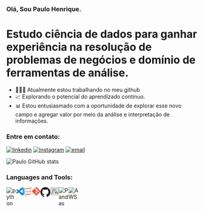 ### Olá, Sou Paulo Henrique.

# Estudo ciência de dados para ganhar experiência na resolução de problemas de negócios e domínio de ferramentas de análise.

- 🧑🏽‍💻 Atualmente estou trabalhando no meu github
- 📈 Explorando o potencial do aprendizado contínuo.
- 📊 Estou entusiasmado com a oportunidade de explorar esse novo campo e agregar valor por meio da análise e interpretação de informações.

### Entre em contato:

[![linkedin](https://img.shields.io/badge/LinkedIn-0077B5?style=for-the-badge&logo=linkedin&logoColor=white)](https://www.linkedin.com/in/phf-paulohenrique/)
[![instagram](https://img.shields.io/badge/Instagram-E4405F?style=for-the-badge&logo=instagram&logoColor=white)](https://www.instagram.com/phf_paulohenrique/)
[![email](https://img.shields.io/badge/Gmail-D14836?style=for-the-badge&logo=gmail&logoColor=white)](mailto:phfreitass@gmail.com)

![Paulo GitHub stats](https://github-readme-stats.vercel.app/api?username=phfreitass&show_icons=true&theme=dracula)

### Languages and Tools:

<img align="left" alt="python" width="26px" src="https://cdn3.iconfinder.com/data/icons/logos-and-brands-adobe/512/267_Python-512.png"/>
<img align="left" alt="Python" width="22px" src="https://github.com/amandalemette/amandalemette/blob/8415f027ae18be1c00caa7bb7fb14ff2e442c19d/Images/vsc.png" />
<img align="left" alt="Jupyter Notebook" width="20px" src="https://github.com/amandalemette/amandalemette/blob/6ed023a3cf43bcb5f0b67248bece1cb1fe90f2e6/Images/jupyterlogo.png" />
<img align="left" alt="VS Code" width="22px" src="https://github.com/amandalemette/amandalemette/blob/bf51180b955de5fd5c848adb20325a5c1698a3f2/Images/gitlogopng.png" />
<img align="left" alt="Git" width="26px" src="https://raw.githubusercontent.com/github/explore/78df643247d429f6cc873026c0622819ad797942/topics/github/github.png" />
<img align="left" alt="GitHub" width="22px" src="https://github.com/amandalemette/amandalemette/blob/12d0bce373286c4c125284ef0c13493481fa508f/Images/Statistica.png" />
<img align="left" alt="Pandas" width="26px" src="https://cdn.jsdelivr.net/npm/simple-icons@3.4.0/icons/pandas.svg" />
<img align="left" alt="AWS" width="26px" src="https://cdn.jsdelivr.net/npm/simple-icons@3.4.0/icons/amazonaws.svg" />
